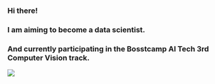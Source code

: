 ### Hi there!
### I am aiming to become a data scientist.
### And currently participating in the Bosstcamp AI Tech 3rd Computer Vision track.

<img src="https://img.shields.io/badge/Python-blue?style=flat&logo=Python&logoColor=3776AB"/>
